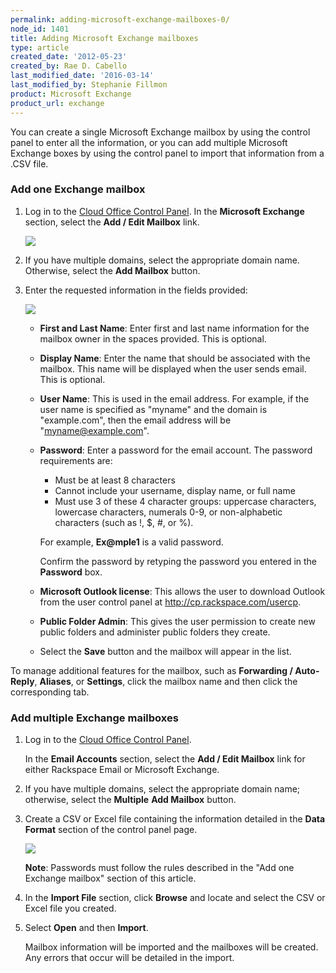 ```yaml
---
permalink: adding-microsoft-exchange-mailboxes-0/
node_id: 1401
title: Adding Microsoft Exchange mailboxes
type: article
created_date: '2012-05-23'
created_by: Rae D. Cabello
last_modified_date: '2016-03-14'
last_modified_by: Stephanie Fillmon
product: Microsoft Exchange
product_url: exchange
---
```


You can create a single Microsoft Exchange mailbox by using the control panel
to enter all the information, or you can add multiple Microsoft Exchange boxes
by using the control panel to import that information from a .CSV file.

### Add one Exchange mailbox

1. Log in to the [Cloud Office Control Panel](https://cp.rackspace.com). In the **Microsoft
   Exchange** section, select the **Add / Edit Mailbox** link.

   ![](http://c15042926.r26.cf2.rackcdn.com/exchange_mailboxes_list.png)

2. If you have multiple domains, select the appropriate domain name.
   Otherwise, select the **Add Mailbox** button.

3. Enter the requested information in the fields provided:

   ![](http://c15042926.r26.cf2.rackcdn.com/new_mailbox_hex.png)

   - **First and Last Name**: Enter first and last name information for
     the mailbox owner in the spaces provided. This is optional.

   - **Display Name**: Enter the name that should be associated with
     the mailbox. This name will be displayed when the user sends
     email. This is optional.

   - **User Name**: This is used in the email address.
     For example, if the user name is specified as "myname" and the domain is
     "example.com", then the email address will be "myname@example.com".

   - **Password**: Enter a password for the email account. The password
     requirements are:

     - Must be at least 8 characters
     - Cannot include your username, display name, or full name
     - Must use 3 of these 4 character groups: uppercase
       characters, lowercase characters, numerals 0-9, or
       non-alphabetic characters (such as !, $, #, or %).

     For example, **Ex@mple1** is a valid password.

     Confirm the password by retyping the password you entered in the
     **Password** box.

   - **Microsoft Outlook license**: This allows the user to download
     Outlook from the user control
     panel at http://cp.rackspace.com/usercp.

   - **Public Folder Admin**: This gives the user permission to
     create new public folders and administer public folders they create.

   - Select the **Save** button and the mailbox will appear in
     the list.

To manage additional features for the mailbox, such as
**Forwarding / Auto-Reply**, **Aliases**, or **Settings**, click the mailbox
name and then click the corresponding tab.

### Add multiple Exchange mailboxes

1. Log in to the [Cloud Office Control Panel](https://cp.rackspace.com).

   In the **Email Accounts** section, select the **Add / Edit Mailbox** link for
   either Rackspace Email or Microsoft Exchange.

2. If you have multiple domains, select the appropriate domain name;
   otherwise, select the **Multiple** **Add Mailbox** button.

3. Create a CSV or Excel file containing the information detailed in
   the **Data Format** section of the control panel page.

    ![](http://c1079945.r45.cf2.rackcdn.com/(E%26A)AddingAMailbox3.png)

    **Note**: Passwords must follow the rules described in the
    "Add one Exchange mailbox" section of this article.

4. In the **Import File** section, click **Browse** and locate and select
   the CSV or Excel file you created.

5. Select **Open** and then **Import**.

   Mailbox information will be
   imported and the mailboxes will be created. Any errors that occur
   will be detailed in the import.
